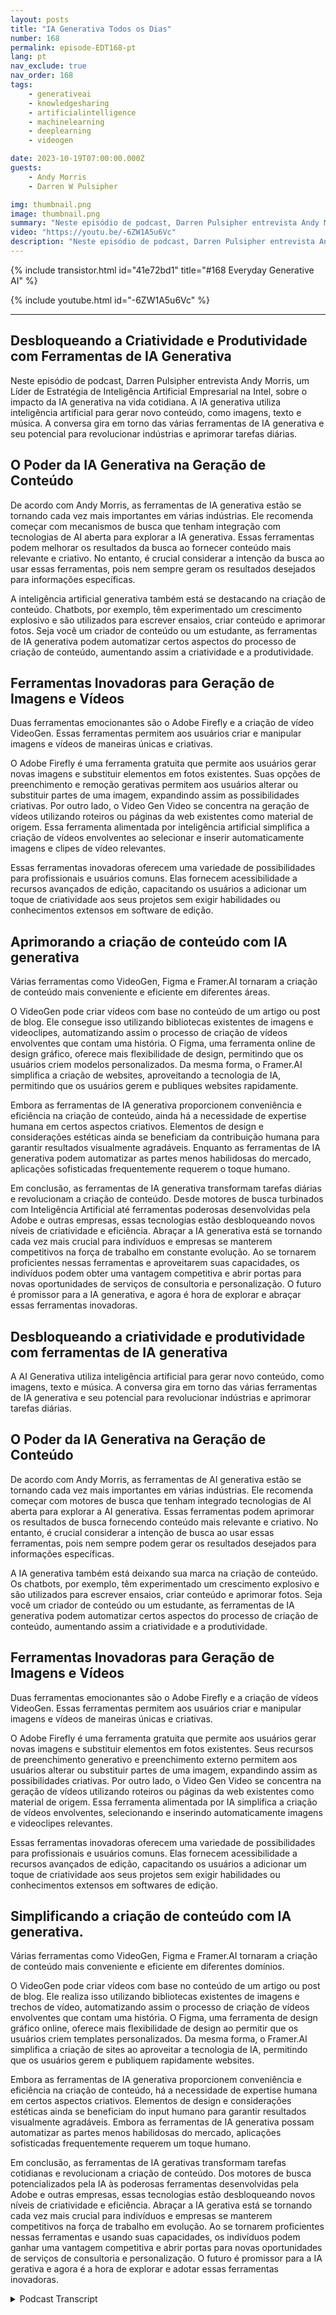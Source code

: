 ```yaml
---
layout: posts
title: "IA Generativa Todos os Dias"
number: 168
permalink: episode-EDT168-pt
lang: pt
nav_exclude: true
nav_order: 168
tags:
    - generativeai
    - knowledgesharing
    - artificialintelligence
    - machinelearning
    - deeplearning
    - videogen

date: 2023-10-19T07:00:00.000Z
guests:
    - Andy Morris
    - Darren W Pulsipher

img: thumbnail.png
image: thumbnail.png
summary: "Neste episódio de podcast, Darren Pulsipher entrevista Andy Morris, líder de Estratégia de IA Corporativa na Intel, sobre o impacto da IA generativa na vida cotidiana."
video: "https://youtu.be/-6ZW1A5u6Vc"
description: "Neste episódio de podcast, Darren Pulsipher entrevista Andy Morris, líder de Estratégia de IA Corporativa na Intel, sobre o impacto da IA generativa na vida cotidiana."
---
```


<div>
{% include transistor.html id="41e72bd1" title="#168 Everyday Generative AI" %}

{% include youtube.html id="-6ZW1A5u6Vc" %}
</div>

---

## Desbloqueando a Criatividade e Produtividade com Ferramentas de IA Generativa

Neste episódio de podcast, Darren Pulsipher entrevista Andy Morris, um Líder de Estratégia de Inteligência Artificial Empresarial na Intel, sobre o impacto da IA generativa na vida cotidiana. A IA generativa utiliza inteligência artificial para gerar novo conteúdo, como imagens, texto e música. A conversa gira em torno das várias ferramentas de IA generativa e seu potencial para revolucionar indústrias e aprimorar tarefas diárias.

## O Poder da IA Generativa na Geração de Conteúdo

De acordo com Andy Morris, as ferramentas de IA generativa estão se tornando cada vez mais importantes em várias indústrias. Ele recomenda começar com mecanismos de busca que tenham integração com tecnologias de AI aberta para explorar a IA generativa. Essas ferramentas podem melhorar os resultados da busca ao fornecer conteúdo mais relevante e criativo. No entanto, é crucial considerar a intenção da busca ao usar essas ferramentas, pois nem sempre geram os resultados desejados para informações específicas.

A inteligência artificial generativa também está se destacando na criação de conteúdo. Chatbots, por exemplo, têm experimentado um crescimento explosivo e são utilizados para escrever ensaios, criar conteúdo e aprimorar fotos. Seja você um criador de conteúdo ou um estudante, as ferramentas de IA generativa podem automatizar certos aspectos do processo de criação de conteúdo, aumentando assim a criatividade e a produtividade.

## Ferramentas Inovadoras para Geração de Imagens e Vídeos

Duas ferramentas emocionantes são o Adobe Firefly e a criação de vídeo VideoGen. Essas ferramentas permitem aos usuários criar e manipular imagens e vídeos de maneiras únicas e criativas.

O Adobe Firefly é uma ferramenta gratuita que permite aos usuários gerar novas imagens e substituir elementos em fotos existentes. Suas opções de preenchimento e remoção gerativas permitem aos usuários alterar ou substituir partes de uma imagem, expandindo assim as possibilidades criativas. Por outro lado, o Video Gen Video se concentra na geração de vídeos utilizando roteiros ou páginas da web existentes como material de origem. Essa ferramenta alimentada por inteligência artificial simplifica a criação de vídeos envolventes ao selecionar e inserir automaticamente imagens e clipes de vídeo relevantes.

Essas ferramentas inovadoras oferecem uma variedade de possibilidades para profissionais e usuários comuns. Elas fornecem acessibilidade a recursos avançados de edição, capacitando os usuários a adicionar um toque de criatividade aos seus projetos sem exigir habilidades ou conhecimentos extensos em software de edição.

## Aprimorando a criação de conteúdo com IA generativa

Várias ferramentas como VideoGen, Figma e Framer.AI tornaram a criação de conteúdo mais conveniente e eficiente em diferentes áreas.

O VideoGen pode criar vídeos com base no conteúdo de um artigo ou post de blog. Ele consegue isso utilizando bibliotecas existentes de imagens e videoclipes, automatizando assim o processo de criação de vídeos envolventes que contam uma história. O Figma, uma ferramenta online de design gráfico, oferece mais flexibilidade de design, permitindo que os usuários criem modelos personalizados. Da mesma forma, o Framer.AI simplifica a criação de websites, aproveitando a tecnologia de IA, permitindo que os usuários gerem e publiques websites rapidamente.

Embora as ferramentas de IA generativa proporcionem conveniência e eficiência na criação de conteúdo, ainda há a necessidade de expertise humana em certos aspectos criativos. Elementos de design e considerações estéticas ainda se beneficiam da contribuição humana para garantir resultados visualmente agradáveis. Enquanto as ferramentas de IA generativa podem automatizar as partes menos habilidosas do mercado, aplicações sofisticadas frequentemente requerem o toque humano.

Em conclusão, as ferramentas de IA generativa transformam tarefas diárias e revolucionam a criação de conteúdo. Desde motores de busca turbinados com Inteligência Artificial até ferramentas poderosas desenvolvidas pela Adobe e outras empresas, essas tecnologias estão desbloqueando novos níveis de criatividade e eficiência. Abraçar a IA generativa está se tornando cada vez mais crucial para indivíduos e empresas se manterem competitivos na força de trabalho em constante evolução. Ao se tornarem proficientes nessas ferramentas e aproveitarem suas capacidades, os indivíduos podem obter uma vantagem competitiva e abrir portas para novas oportunidades de serviços de consultoria e personalização. O futuro é promissor para a IA generativa, e agora é hora de explorar e abraçar essas ferramentas inovadoras.

## Desbloqueando a criatividade e produtividade com ferramentas de IA generativa

A AI Generativa utiliza inteligência artificial para gerar novo conteúdo, como imagens, texto e música. A conversa gira em torno das várias ferramentas de IA generativa e seu potencial para revolucionar indústrias e aprimorar tarefas diárias.

## O Poder da IA Generativa na Geração de Conteúdo

De acordo com Andy Morris, as ferramentas de AI generativa estão se tornando cada vez mais importantes em várias indústrias. Ele recomenda começar com motores de busca que tenham integrado tecnologias de AI aberta para explorar a AI generativa. Essas ferramentas podem aprimorar os resultados de busca fornecendo conteúdo mais relevante e criativo. No entanto, é crucial considerar a intenção de busca ao usar essas ferramentas, pois nem sempre podem gerar os resultados desejados para informações específicas.

A IA generativa também está deixando sua marca na criação de conteúdo. Os chatbots, por exemplo, têm experimentado um crescimento explosivo e são utilizados para escrever ensaios, criar conteúdo e aprimorar fotos. Seja você um criador de conteúdo ou um estudante, as ferramentas de IA generativa podem automatizar certos aspectos do processo de criação de conteúdo, aumentando assim a criatividade e a produtividade.

## Ferramentas Inovadoras para Geração de Imagens e Vídeos

Duas ferramentas emocionantes são o Adobe Firefly e a criação de vídeos VideoGen. Essas ferramentas permitem aos usuários criar e manipular imagens e vídeos de maneiras únicas e criativas.

O Adobe Firefly é uma ferramenta gratuita que permite aos usuários gerar novas imagens e substituir elementos em fotos existentes. Seus recursos de preenchimento generativo e preenchimento externo permitem aos usuários alterar ou substituir partes de uma imagem, expandindo assim as possibilidades criativas. Por outro lado, o Video Gen Video se concentra na geração de vídeos utilizando roteiros ou páginas da web existentes como material de origem. Essa ferramenta alimentada por IA simplifica a criação de vídeos envolventes, selecionando e inserindo automaticamente imagens e videoclipes relevantes.

Essas ferramentas inovadoras oferecem uma variedade de possibilidades para profissionais e usuários comuns. Elas fornecem acessibilidade a recursos avançados de edição, capacitando os usuários a adicionar um toque de criatividade aos seus projetos sem exigir habilidades ou conhecimentos extensos em softwares de edição.

## Simplificando a criação de conteúdo com IA generativa.

Várias ferramentas como VideoGen, Figma e Framer.AI tornaram a criação de conteúdo mais conveniente e eficiente em diferentes domínios.

O VideoGen pode criar vídeos com base no conteúdo de um artigo ou post de blog. Ele realiza isso utilizando bibliotecas existentes de imagens e trechos de vídeo, automatizando assim o processo de criação de vídeos envolventes que contam uma história. O Figma, uma ferramenta de design gráfico online, oferece mais flexibilidade de design ao permitir que os usuários criem templates personalizados. Da mesma forma, o Framer.AI simplifica a criação de sites ao aproveitar a tecnologia de IA, permitindo que os usuários gerem e publiquem rapidamente websites.

Embora as ferramentas de IA generativa proporcionem conveniência e eficiência na criação de conteúdo, há a necessidade de expertise humana em certos aspectos criativos. Elementos de design e considerações estéticas ainda se beneficiam do input humano para garantir resultados visualmente agradáveis. Embora as ferramentas de IA generativa possam automatizar as partes menos habilidosas do mercado, aplicações sofisticadas frequentemente requerem um toque humano.

Em conclusão, as ferramentas de IA gerativas transformam tarefas cotidianas e revolucionam a criação de conteúdo. Dos motores de busca potencializados pela IA às poderosas ferramentas desenvolvidas pela Adobe e outras empresas, essas tecnologias estão desbloqueando novos níveis de criatividade e eficiência. Abraçar a IA gerativa está se tornando cada vez mais crucial para indivíduos e empresas se manterem competitivos na força de trabalho em evolução. Ao se tornarem proficientes nessas ferramentas e usando suas capacidades, os indivíduos podem ganhar uma vantagem competitiva e abrir portas para novas oportunidades de serviços de consultoria e personalização. O futuro é promissor para a IA gerativa e agora é a hora de explorar e adotar essas ferramentas inovadoras.



<details>
<summary> Podcast Transcript </summary>

<p></p>

</details>
